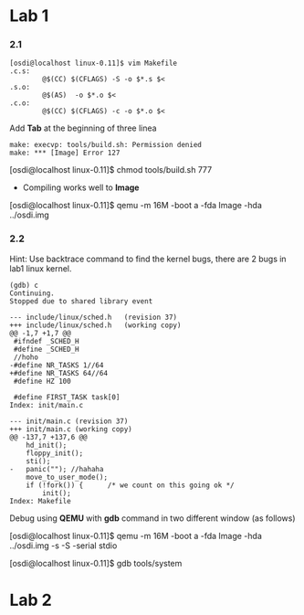 Lab 1
=============

### 2.1
```
[osdi@localhost linux-0.11]$ vim Makefile
.c.s:
        @$(CC) $(CFLAGS) -S -o $*.s $<
.s.o:
        @$(AS)  -o $*.o $<
.c.o:
        @$(CC) $(CFLAGS) -c -o $*.o $<
```
Add **Tab** at the beginning of three linea

```
make: execvp: tools/build.sh: Permission denied
make: *** [Image] Error 127
```
[osdi@localhost linux-0.11]$ chmod tools/build.sh 777

- Compiling works well to **Image**

[osdi@localhost linux-0.11]$ qemu -m 16M -boot a -fda Image -hda ../osdi.img

### 2.2

Hint: Use backtrace command to find the kernel bugs, there are 2 bugs in lab1 linux kernel.

```
(gdb) c
Continuing.
Stopped due to shared library event
```

```
--- include/linux/sched.h	(revision 37)
+++ include/linux/sched.h	(working copy)
@@ -1,7 +1,7 @@
 #ifndef _SCHED_H
 #define _SCHED_H
 //hoho
-#define NR_TASKS 1//64
+#define NR_TASKS 64//64
 #define HZ 100
 
 #define FIRST_TASK task[0]
Index: init/main.c
```
```
--- init/main.c	(revision 37)
+++ init/main.c	(working copy)
@@ -137,7 +137,6 @@
 	hd_init();
 	floppy_init();
 	sti();
-	panic(""); //hahaha
 	move_to_user_mode();
 	if (!fork()) {		/* we count on this going ok */
 		init();
Index: Makefile
```
Debug using **QEMU** with **gdb** command in two different window (as follows)

[osdi@localhost linux-0.11]$ qemu -m 16M -boot a -fda Image -hda ../osdi.img -s -S -serial stdio

[osdi@localhost linux-0.11]$ gdb tools/system


Lab 2
=============


